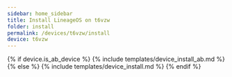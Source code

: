 ```yaml
---
sidebar: home_sidebar
title: Install LineageOS on t6vzw
folder: install
permalink: /devices/t6vzw/install
device: t6vzw
---
```

{% if device.is_ab_device %}
{% include templates/device_install_ab.md %}
{% else %}
{% include templates/device_install.md %}
{% endif %}
